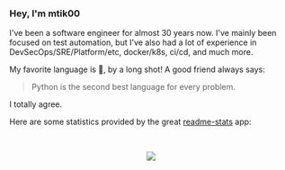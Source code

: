 ### Hey, I'm mtik00

I've been a software engineer for almost 30 years now.  I've mainly been focused on test automation, but I've also had a lot of experience in DevSecOps/SRE/Platform/etc, docker/k8s, ci/cd, and much more.

My favorite language is 🐍, by a long shot!  A good friend always says:

> Python is the second best language for every problem.

I totally agree.

Here are some statistics provided by the great [readme-stats](https://github.com/anuraghazra/github-readme-stats) app:

<br>
<p align="center">
<img src="https://github-readme-stats.vercel.app/api/?username=mtik00&count_private=true&theme=radical">
</p>
